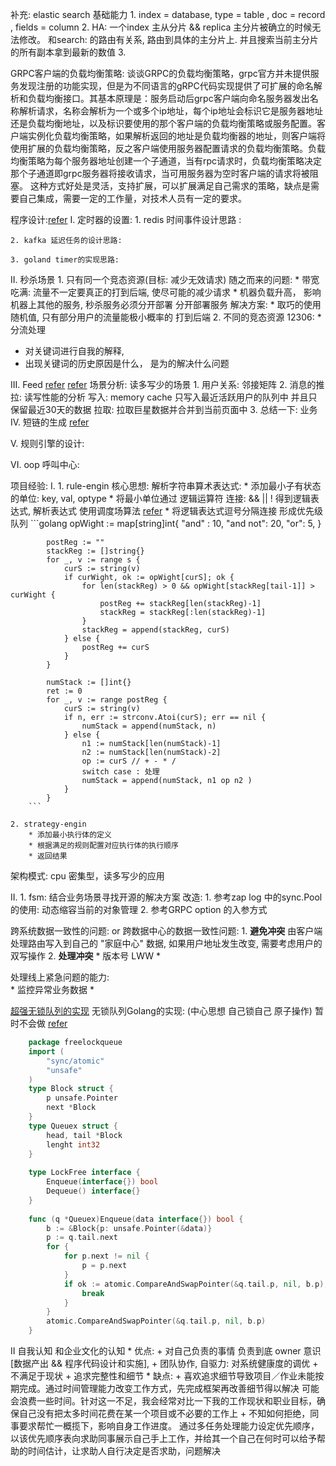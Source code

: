 

补充:
elastic search 基础能力
    1. index = database, type = table , doc = record , fields = column
    2. HA: 一个index 主从分片 && replica  主分片被确立的时候无法修改。 和search:  的路由有关系, 路由到具体的主分片上. 并且搜索当前主分片的所有副本拿到最新的数值
    3.  
    
GRPC客户端的负载均衡策略:
    谈谈GRPC的负载均衡策略，grpc官方并未提供服务发现注册的功能实现，但是为不同语言的gRPC代码实现提供了可扩展的命名解析和负载均衡接口。其基本原理是：服务启动后grpc客户端向命名服务器发出名称解析请求，名称会解析为一个或多个ip地址，每个ip地址会标识它是服务器地址还是负载均衡地址，以及标识要使用的那个客户端的负载均衡策略或服务配置。客户端实例化负载均衡策略，如果解析返回的地址是负载均衡器的地址，则客户端将使用扩展的负载均衡策略，反之客户端使用服务器配置请求的负载均衡策略。负载均衡策略为每个服务器地址创建一个子通道，当有rpc请求时，负载均衡策略决定那个子通道即grpc服务器将接收请求，当可用服务器为空时客户端的请求将被阻塞。
    这种方式好处是灵活，支持扩展，可以扩展满足自己需求的策略，缺点是需要自己集成，需要一定的工作量，对技术人员有一定的要求。


程序设计:[refer](https://github.com/donnemartin/system-design-primer/blob/master/README-zh-Hans.md)
I. 定时器的设置:
    1. redis 时间事件设计思路 : 
        
    2. kafka 延迟任务的设计思路: 
    
    3. goland timer的实现思路:
    
II. 秒杀场景 
    1. 只有同一个竞态资源(目标: 减少无效请求) 
        随之而来的问题: 
            * 带宽吃满: 流量不一定要真正的打到后端, 使尽可能的减少请求
            * 机器负载升高， 影响机器上其他的服务, 秒杀服务必须分开部署 分开部署服务
        解决方案: 
            *  取巧的使用随机值, 只有部分用户的流量能极小概率的 打到后端
    2. 不同的竞态资源 12306: 
        * 分流处理

* 对关键词进行自我的解释, 
* 出现关键词的历史原因是什么， 是为的解决什么问题

III. Feed [refer](https://www.jianshu.com/p/990a9316656a) [refer](https://www.bookstack.cn/read/ddia/spilt.3.ch1.md)
    场景分析: 
    读多写少的场景
    1. 用户关系: 邻接矩阵
    2. 消息的推拉: 读写性能的分析
        写入: memory cache 只写入最近活跃用户的队列中 并且只保留最近30天的数据 
        拉取: 拉取巨星数据并合并到当前页面中
    3. 
    总结一下: 业务 
IV. 短链的生成 [refer](https://hufangyun.com/2017/short-url/)

V. 规则引擎的设计: 

VI. oop 呼叫中心:


项目经验: 
I. 
    1. rule-engin 核心思想: 解析字符串算术表达式: 
        * 添加最小子有状态的单位: key, val, optype
        * 将最小单位通过 逻辑运算符 连接: && || ! 得到逻辑表达式, 解析表达式 使用调度场算法 [refer](https://liam.page/2016/12/14/Shunting-Yard-Algorithm/)
        * 将逻辑表达式逗号分隔连接 形成优先级队列
        ```golang
            opWight := map[string]int{
                "and" : 10,
                "and not": 20,
                "or": 5,
            }
            
            postReg := ""
            stackReg := []string{}
            for _, v := range s {
                curS := string(v)
                if curWight, ok := opWight[curS]; ok {
                    for len(stackReg) > 0 && opWight[stackReg[tail-1]] >  curWight {
                        postReg += stackReg[len(stackReg)-1]
                        stackReg = stackReg[:len(stackReg)-1]
                    }
                    stackReg = append(stackReg, curS)
                } else {
                    postReg += curS
                }
            }
            
            numStack := []int{}
            ret := 0
            for _, v := range postReg {
                curS := string(v)
                if n, err := strconv.Atoi(curS); err == nil {
                    numStack = append(numStack, n)
                } else {
                    n1 := numStack[len(numStack)-1]
                    n2 := numStack[len(numStack)-2]
                    op := curS // + - * /
                    switch case : 处理
                    numStack = append(numStack, n1 op n2 )
                }
            }
        ```
        
    2. strategy-engin
        * 添加最小执行体的定义
        * 根据满足的规则配置对应执行体的执行顺序
        * 返回结果
架构模式: cpu 密集型，读多写少的应用 

II. 
    1. fsm: 结合业务场景寻找开源的解决方案
       改造: 
        1. 参考zap log 中的sync.Pool的使用:  动态缩容当前的对象管理
        2. 参考GRPC option 的入参方式
        
    
跨系统数据一致性的问题:
or 跨数据中心的数据一致性问题:
    1. __避免冲突__ 由客户端处理路由写入到自己的 "家庭中心" 数据, 如果用户地址发生改变, 需要考虑用户的双写操作
    2. __处理冲突__ 
        * 版本号 LWW
        * 
    
    
处理线上紧急问题的能力:     
    * 监控异常业务数据 
    * 

[超强无锁队列的实现](https://zhuanlan.zhihu.com/p/24432607)
无锁队列Golang的实现: (中心思想 自己锁自己 原子操作) 暂时不会做 [refer](https://coolshell.cn/articles/8239.html)
```go
    package freelockqueue
    import (
    	"sync/atomic"
    	"unsafe"
    )
    type Block struct {
        p unsafe.Pointer
        next *Block
    }
    type Queuex struct {
        head, tail *Block
        lenght int32
    } 
    
    type LockFree interface {
        Enqueue(interface{}) bool
        Dequeue() interface{}
    }
    
    func (q *Queuex)Enqueue(data interface{}) bool {
        b := &Block{p: unsafe.Pointer(&data)}
        p := q.tail.next
        for {
        	for p.next != nil {
        		p = p.next
        	}
        	if ok := atomic.CompareAndSwapPointer(&q.tail.p, nil, b.p); ok {
        		break
        	}
        }
        atomic.CompareAndSwapPointer(&q.tail.p, nil, b.p) 
    }

```

II 自我认知 和企业文化的认知 
    * 优点: 
            + 对自己负责的事情 负责到底 owner 意识 [数据产出 && 程序代码设计和实施], 
            + 团队协作, 自驱力: 对系统健康度的调优 
            + 不满足于现状
            + 追求完整性和细节
    * 缺点:
            + 喜欢追求细节导致项目／作业未能按期完成。通过时间管理能力改变工作方式，先完成框架再改善细节得以解决
                可能会浪费一些时间。针对这一不足，我会经常对比一下我的工作现状和职业目标，确保自己没有把太多时间花费在某一个项目或不必要的工作上
            + 不知如何拒绝，同事要求帮忙一概揽下，影响自身工作进度。
                通过多任务处理能力设定优先顺序，以该优先顺序表向求助同事展示自己手上工作，并给其一个自己在何时可以给予帮助的时间估计，让求助人自行决定是否求助，问题解决